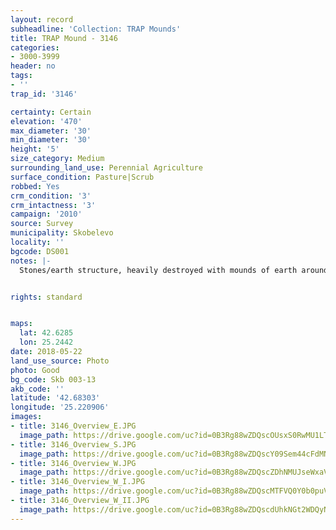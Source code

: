 ```yaml
---
layout: record
subheadline: 'Collection: TRAP Mounds'
title: TRAP Mound - 3146
categories:
- 3000-3999
header: no
tags:
- ''
trap_id: '3146'

certainty: Certain
elevation: '470'
max_diameter: '30'
min_diameter: '30'
height: '5'
size_category: Medium
surrounding_land_use: Perennial Agriculture
surface_condition: Pasture|Scrub
robbed: Yes
crm_condition: '3'
crm_intactness: '3'
campaign: '2010'
source: Survey
municipality: Skobelevo
locality: ''
bgcode: DS001
notes: |-
  Stones/earth structure, heavily destroyed with mounds of earth around, very spread to the south, around 15 m long and 20m wide.


rights: standard


maps:
  lat: 42.6285
  lon: 25.2442
date: 2018-05-22
land_use_source: Photo
photo: Good
bg_code: Skb 003-13
akb_code: ''
latitude: '42.68303'
longitude: '25.220906'
images:
- title: 3146_Overview_E.JPG
  image_path: https://drive.google.com/uc?id=0B3Rg88wZDQscOUsxS0RwMU1LT0E
- title: 3146_Overview_S.JPG
  image_path: https://drive.google.com/uc?id=0B3Rg88wZDQscY09Sem44cFdMNzA
- title: 3146_Overview_W.JPG
  image_path: https://drive.google.com/uc?id=0B3Rg88wZDQscZDhNMUJseWxaVFE
- title: 3146_Overview_W_I.JPG
  image_path: https://drive.google.com/uc?id=0B3Rg88wZDQscMTFVQ0Y0b0puVjA
- title: 3146_Overview_W_II.JPG
  image_path: https://drive.google.com/uc?id=0B3Rg88wZDQscdUhkNGt2WDQyNWc
---
```

